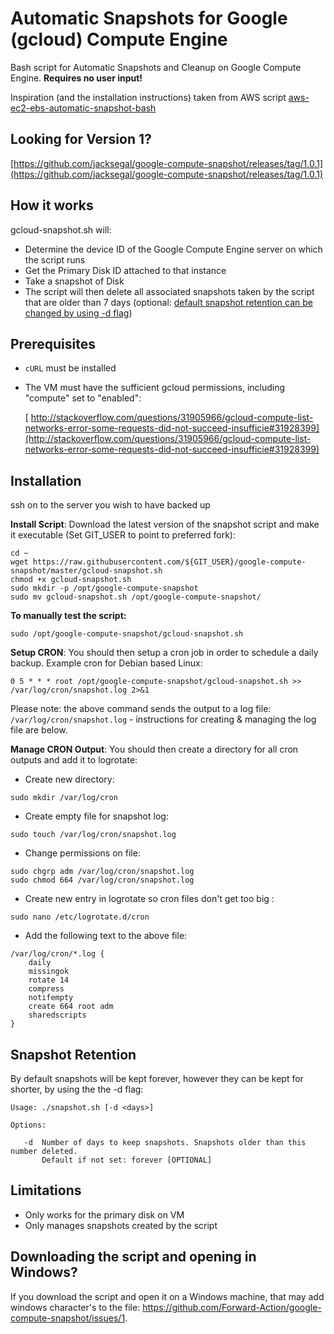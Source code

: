 # Automatic Snapshots for Google (gcloud) Compute Engine

Bash script for Automatic Snapshots and Cleanup on Google Compute Engine. **Requires no user input!**

Inspiration (and the installation instructions) taken from AWS script [aws-ec2-ebs-automatic-snapshot-bash](https://github.com/CaseyLabs/aws-ec2-ebs-automatic-snapshot-bash)

## Looking for Version 1?
[https://github.com/jacksegal/google-compute-snapshot/releases/tag/1.0.1](https://github.com/jacksegal/google-compute-snapshot/releases/tag/1.0.1)

## How it works
gcloud-snapshot.sh will:

- Determine the device ID of the Google Compute Engine server on which the script runs
- Get the Primary Disk ID attached to that instance
- Take a snapshot of Disk
- The script will then delete all associated snapshots taken by the script that are older than 7 days (optional: [default snapshot retention can be changed by using -d flag](#snapshot-retention))


## Prerequisites
* `cURL` must be installed
* The VM must have the sufficient gcloud permissions, including "compute" set to "enabled":

	[	http://stackoverflow.com/questions/31905966/gcloud-compute-list-networks-error-some-requests-did-not-succeed-insufficie#31928399](http://stackoverflow.com/questions/31905966/gcloud-compute-list-networks-error-some-requests-did-not-succeed-insufficie#31928399)


## Installation

ssh on to the server you wish to have backed up

**Install Script**: Download the latest version of the snapshot script and make it executable (Set GIT_USER to point to preferred fork):
```
cd ~
wget https://raw.githubusercontent.com/${GIT_USER}/google-compute-snapshot/master/gcloud-snapshot.sh
chmod +x gcloud-snapshot.sh
sudo mkdir -p /opt/google-compute-snapshot
sudo mv gcloud-snapshot.sh /opt/google-compute-snapshot/
```

**To manually test the script:**
```
sudo /opt/google-compute-snapshot/gcloud-snapshot.sh
```

**Setup CRON**: You should then setup a cron job in order to schedule a daily backup. Example cron for Debian based Linux:
```
0 5 * * * root /opt/google-compute-snapshot/gcloud-snapshot.sh >> /var/log/cron/snapshot.log 2>&1
```

Please note: the above command sends the output to a log file: `/var/log/cron/snapshot.log` - instructions for creating & managing the log file are below.

**Manage CRON Output**: You should then create a directory for all cron outputs and add it to logrotate:

- Create new directory:
``` 
sudo mkdir /var/log/cron 
```
- Create empty file for snapshot log:
```
sudo touch /var/log/cron/snapshot.log
```
- Change permissions on file:
```
sudo chgrp adm /var/log/cron/snapshot.log
sudo chmod 664 /var/log/cron/snapshot.log
```
- Create new entry in logrotate so cron files don't get too big :
```
sudo nano /etc/logrotate.d/cron
```
- Add the following text to the above file:
```
/var/log/cron/*.log {
    daily
    missingok
    rotate 14
    compress
    notifempty
    create 664 root adm
    sharedscripts
}
```

## Snapshot Retention
By default snapshots will be kept forever, however they can be kept for shorter, by using the the -d flag:

    Usage: ./snapshot.sh [-d <days>]
    
    Options:
    
       -d  Number of days to keep snapshots. Snapshots older than this number deleted.
           Default if not set: forever [OPTIONAL]

## Limitations
* Only works for the primary disk on VM
* Only manages snapshots created by the script


## Downloading the script and opening in Windows?

If you download the script and open it on a Windows machine, that may add windows character's to the file: https://github.com/Forward-Action/google-compute-snapshot/issues/1.
